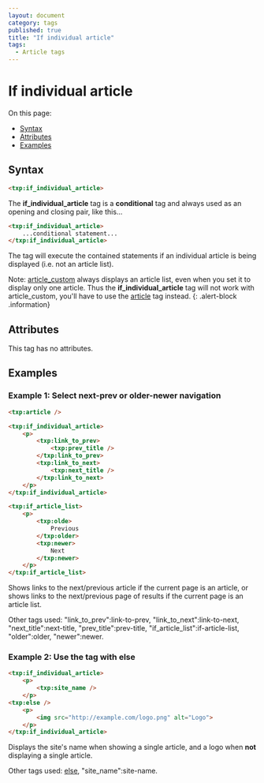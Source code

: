 ```yaml
---
layout: document
category: tags
published: true
title: "If individual article"
tags:
  - Article tags
---
```


# If individual article

On this page:

* [Syntax](#user-content-syntax)
* [Attributes](#user-content-attributes)
* [Examples](#user-content-examples)

## Syntax

```html
<txp:if_individual_article>
```

The **if_individual_article** tag is a __conditional__ tag and always used as an opening and closing pair, like this...

```html
<txp:if_individual_article>
    ...conditional statement...
</txp:if_individual_article>
```

The tag will execute the contained statements if an individual article is being displayed (i.e. not an article list).

Note: [article_custom](article-custom) always displays an article list, even when you set it to display only one article. Thus the **if_individual_article** tag will not work with article_custom, you'll have to use the [article](article) tag instead.
{: .alert-block .information}

## Attributes

This tag has no attributes.

## Examples

### Example 1: Select next-prev or older-newer navigation

```html
<txp:article />

<txp:if_individual_article>
    <p>
        <txp:link_to_prev>
            <txp:prev_title />
        </txp:link_to_prev>
        <txp:link_to_next>
            <txp:next_title />
        </txp:link_to_next>
    </p>
</txp:if_individual_article>

<txp:if_article_list>
    <p>
        <txp:olde>
            Previous
        </txp:older>
        <txp:newer>
            Next
        </txp:newer>
    </p>
</txp:if_article_list>
```

Shows links to the next/previous article if the current page is an article, or shows links to the next/previous page of results if the current page is an article list.

Other tags used: "link_to_prev":link-to-prev, "link_to_next":link-to-next, "next_title":next-title, "prev_title":prev-title, "if_article_list":if-article-list, "older":older, "newer":newer.

### Example 2: Use the tag with else

```html
<txp:if_individual_article>
    <p>
        <txp:site_name />
    </p>
<txp:else />
    <p>
        <img src="http://example.com/logo.png" alt="Logo">
    </p>
</txp:if_individual_article>
```

Displays the site's name when showing a single article, and a logo when **not** displaying a single article.

Other tags used: [else](else), "site_name":site-name.
